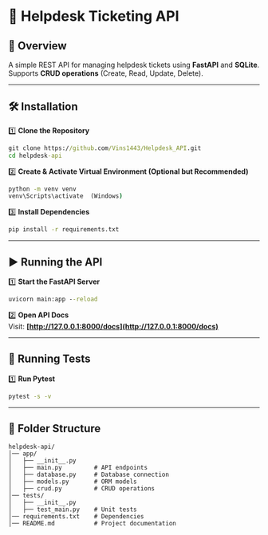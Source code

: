 # 🚀 Helpdesk Ticketing API  

## 📌 Overview  
A simple REST API for managing helpdesk tickets using **FastAPI** and **SQLite**. Supports **CRUD operations** (Create, Read, Update, Delete).  

---

## 🛠 Installation  

1️⃣ **Clone the Repository**  
```cmd
git clone https://github.com/Vins1443/Helpdesk_API.git
cd helpdesk-api
```

2️⃣ **Create & Activate Virtual Environment (Optional but Recommended)**  
```cmd
python -m venv venv
venv\Scripts\activate  (Windows)
```

3️⃣ **Install Dependencies**  
```cmd
pip install -r requirements.txt
```

---

## ▶️ Running the API  

1️⃣ **Start the FastAPI Server**  
```cmd
uvicorn main:app --reload
```
2️⃣ **Open API Docs**  
Visit: **[http://127.0.0.1:8000/docs](http://127.0.0.1:8000/docs)**  

---

## 🧪 Running Tests  

1️⃣ **Run Pytest**  
```cmd
pytest -s -v
```

---

## 📂 Folder Structure  
```
helpdesk-api/
│── app/
│   ├── __init__.py
│   ├── main.py         # API endpoints
│   ├── database.py     # Database connection
│   ├── models.py       # ORM models
│   ├── crud.py         # CRUD operations
│── tests/
│   ├── __init__.py
│   ├── test_main.py    # Unit tests
│── requirements.txt    # Dependencies
│── README.md           # Project documentation
